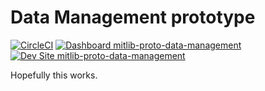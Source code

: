 # Data Management prototype

[![CircleCI](https://circleci.com/gh/mitlibraries/mitlib-proto-data-management.svg?style=shield)](https://circleci.com/gh/mitlibraries/mitlib-proto-data-management)
[![Dashboard mitlib-proto-data-management](https://img.shields.io/badge/dashboard-mitlib_proto_data_management-yellow.svg)](https://dashboard.pantheon.io/sites/07da69fb-e571-4653-ac9f-6bc7917294a9#dev/code)
[![Dev Site mitlib-proto-data-management](https://img.shields.io/badge/site-mitlib_proto_data_management-blue.svg)](http://dev-mitlib-proto-data-management.pantheonsite.io/)

Hopefully this works.
